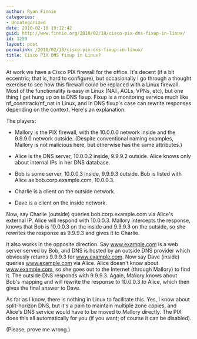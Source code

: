 ```yaml
---
author: Ryan Finnie
categories:
- Uncategorized
date: 2010-02-18 19:12:42
guid: http://www.finnie.org/2010/02/18/cisco-pix-dns-fixup-in-linux/
id: 1259
layout: post
permalink: /2010/02/18/cisco-pix-dns-fixup-in-linux/
title: Cisco PIX DNS fixup in Linux?
---
```

At work we have a Cisco PIX firewall for the office. It's decent (if a bit eccentric; that is, hard to configure), but occasionally I go through a thought exercise to see how this firewall could be replaced with a Linux firewall. Most of the functionality is easy in Linux (NAT, ACLs, VPNs, etc), but one thing I get hung up on is DNS fixup. Fixup is a monitoring service much like nf\_conntrack/nf\_nat in Linux, and in DNS fixup's case can rewrite responses depending on the context. Here's an explanation:

The players:
  
- Mallory is the PIX firewall, with the 10.0.0.0 network inside and the 9.9.9.0 network outside. (Despite conventional naming examples, Mallory is not malicious here, but otherwise has the same attributes.)
  
- Alice is the DNS server, 10.0.0.2 inside, 9.9.9.2 outside. Alice knows only about internal IPs in her DNS database.
  
- Bob is some server, 10.0.0.3 inside, 9.9.9.3 outside. Bob is listed with Alice as bob.corp.example.com, 10.0.0.3.
  
- Charlie is a client on the outside network.
  
- Dave is a client on the inside network.

Now, say Charlie (outside) queries bob.corp.example.com via Alice's external IP. Alice will respond with 10.0.0.3. Mallory intercepts the response, knows that Bob is 10.0.0.3 on the inside and 9.9.9.3 on the outside, so she rewrites the response as 9.9.9.3 and gives it to Charlie.

It also works in the opposite direction. Say www.example.com is a web server served by Bob, and DNS is hosted by an outside DNS provider which obviously returns 9.9.9.3 for www.example.com. Now say Dave (inside) queries www.example.com via Alice. Alice doesn't know about www.example.com, so she goes out to the Internet (through Mallory) to find it. The outside DNS responds with 9.9.9.3. Again, Mallory knows about Bob's mapping and will rewrite the response to 10.0.0.3 to Alice, which then gives the final answer to Dave.

As far as I know, there is nothing in Linux to facilitate this. Yes, I know about split-horizon DNS, but it's a pain to maintain multiple zone copies, and Alice's DNS service would have to be moved to Mallory directly. The PIX does this all automatically for you (if you want; of course it can be disabled).

(Please, prove me wrong.)
